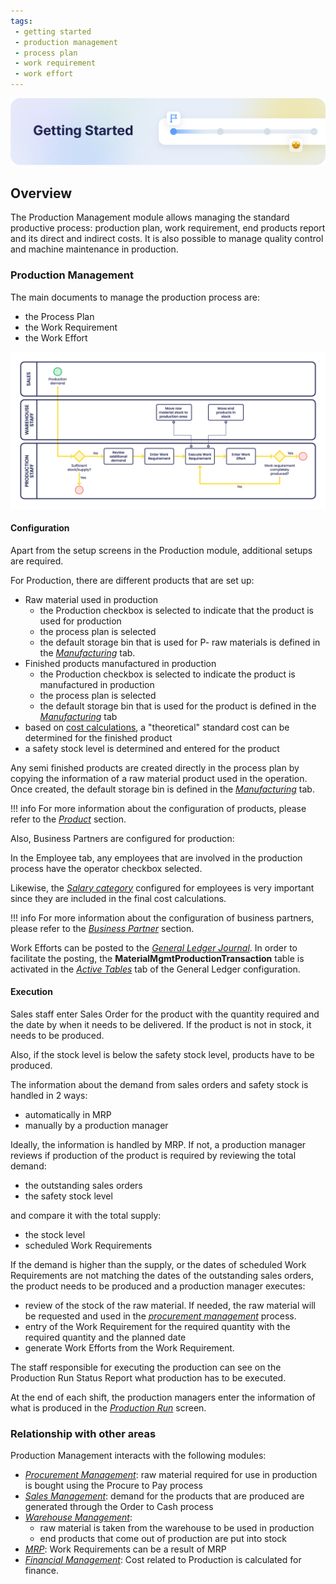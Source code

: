 ```yaml
---
tags: 
 - getting started
 - production management
 - process plan
 - work requirement
 - work effort
---
```


![cover-getting-started.png](/assets/getting-started/overview/cover-getting-started.png)

## Overview

The Production Management module allows managing the standard productive process: production plan, work requirement, end products report and its direct and indirect costs. It is also possible to manage quality control and machine maintenance in production.

### **Production Management**

The main documents to manage the production process are:

- the Process Plan
- the Work Requirement
- the Work Effort

![](/assets/drive/1lCJc82jrHhfKt3KS2Eg9SS0aoPpYMsD7.png)

#### **Configuration**

Apart from the setup screens in the Production module, additional setups are required.

For Production, there are different products that are set up:

- Raw material used in production
  - the Production checkbox is selected to indicate that the product is used for production
  - the process plan is selected
  - the default storage bin that is used for P- raw materials is defined in the [_Manufacturing_](/user-guide/etendo-classic/basic-features/master-data-management/master-data/#product) tab.
- Finished products manufactured in production
  - the Production checkbox is selected to indicate the product is manufactured in production
  - the process plan is selected
  - the default storage bin that is used for the product is defined in the [_Manufacturing_](/user-guide/etendo-classic/basic-features/master-data-management/master-data/#product) tab
- based on [cost calculations](/user-guide/etendo-classic/basic-features/production-management/transactions/#calculate-standard-costs), a "theoretical" standard cost can be determined for the finished product
- a safety stock level is determined and entered for the product

Any semi finished products are created directly in the process plan by copying the information of a raw material product used in the operation. Once created, the default storage bin is defined in the [_Manufacturing_](/user-guide/etendo-classic/basic-features/master-data-management/master-data/#product) tab.

!!! info
    For more information about the configuration of products, please refer to the [_Product_](/user-guide/etendo-classic/basic-features/master-data-management/master-data/#product) section.

Also, Business Partners are configured for production:

In the Employee tab, any employees that are involved in the production process have the operator checkbox selected.

Likewise, the [_Salary category_](/user-guide/etendo-classic/basic-features/master-data-management/master-data/#salary-category) configured for employees is very important since they are included in the final cost calculations.

!!! info
    For more information about the configuration of business partners, please refer to the [_Business Partner_](/user-guide/etendo-classic/basic-features/master-data-management/master-data/#business-partner) section.

Work Efforts can be posted to the [_General Ledger Journal_](/user-guide/etendo-classic/basic-features/financial-management/accounting/transactions/#gl-journal). In order to facilitate the posting, the **MaterialMgmtProductionTransaction** table is activated in the [_Active Tables_](/user-guide/etendo-classic/basic-features/financial-management/accounting/setup/#glconfig) tab of the General Ledger configuration.

#### **Execution**

Sales staff enter Sales Order for the product with the quantity required and the date by when it needs to be delivered. If the product is not in stock, it needs to be produced.

Also, if the stock level is below the safety stock level, products have to be produced.

The information about the demand from sales orders and safety stock is handled in 2 ways:

- automatically in MRP
- manually by a production manager

Ideally, the information is handled by MRP. If not, a production manager reviews if production of the product is required by reviewing the total demand:

- the outstanding sales orders
- the safety stock level

and compare it with the total supply:

- the stock level
- scheduled Work Requirements

If the demand is higher than the supply, or the dates of scheduled Work Requirements are not matching the dates of the outstanding sales orders, the product needs to be produced and a production manager executes:

- review of the stock of the raw material. If needed, the raw material will be requested and used in the [_procurement management_](/user-guide/etendo-classic/basic-features/procurement-management/transactions/) process.
- entry of the Work Requirement for the required quantity with the required quantity and the planned date
- generate Work Efforts from the Work Requirement.

The staff responsible for executing the production can see on the Production Run Status Report what production has to be executed.

At the end of each shift, the production managers enter the information of what is produced in the [_Production Run_](/user-guide/etendo-classic/basic-features/production-management/transactions/#production-run_1) screen.

### **Relationship with other areas**

Production Management interacts with the following modules:

- [_Procurement Management_](/user-guide/etendo-classic/basic-features/procurement-management/getting-started): raw material required for use in production is bought using the Procure to Pay process
- [_Sales Management_](/user-guide/etendo-classic/basic-features/sales-management/getting-started): demand for the products that are produced are generated through the Order to Cash process
- [_Warehouse Management_](/user-guide/etendo-classic/basic-features/warehouse-management/getting-started):
    - raw material is taken from the warehouse to be used in production
    - end products that come out of production are put into stock
- [_MRP_](/user-guide/etendo-classic/basic-features/material-requirement-planning/transactions/): Work Requirements can be a result of MRP
- [_Financial Management_](/user-guide/etendo-classic/basic-features/financial-management/getting-started): Cost related to Production is calculated for finance.
